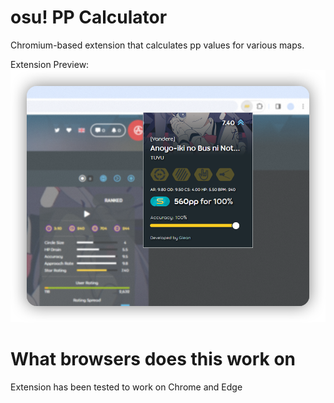# osu! PP Calculator
Chromium-based extension that calculates pp values for various maps.

Extension Preview:
![Extension Preview](https://github.com/ImGlean/osu-PP-Calculator/blob/main/images/assets/extensionPreview.png?raw=true)

# What browsers does this work on
Extension has been tested to work on Chrome and Edge
